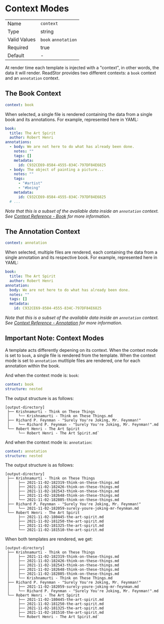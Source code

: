 # Context Modes

|              |                     |
| ------------ | ------------------- |
| Name         | `context`           |
| Type         | string              |
| Valid Values | `book` `annotation` |
| Required     | true                |
| Default      | -                   |

At render time each template is injected with a "context", in other words, the
data it will render. ReadStor provides two different contexts: a `book` context
and an `annotation` context.

## The Book Context

```yaml
context: book
```

When selected, a single file is rendered containing the data from a single book
and its annotations. For example, represented here in YAML:

```yaml
book:
  title: The Art Spirit
  author: Robert Henri
annotations:
  - body: We are not here to do what has already been done.
    notes: ""
    tags: []
    metadata:
      id: C932CE69-8584-4555-834C-797DF84E6825
  - body: The object of painting a picture...
    notes: ""
    tags:
      - "#artist"
      - "#being"
    metadata:
      id: C932CE69-8584-4555-834C-797DF84E6825
  # ...
```

_Note that this is a subset of the available data inside an `annotation`
context. See [Context Reference - Book](./04-context-reference.md#book) for more
information._

## The Annotation Context

```yaml
context: annotation
```

When selected, multiple files are rendered, each containing the data from a
single annotation and its respective book. For example, represented here in
YAML:

```yaml
book:
  title: The Art Spirit
  author: Robert Henri
annotation:
  body: We are not here to do what has already been done.
  notes: ""
  tags: []
  metadata:
    id: C932CE69-8584-4555-834C-797DF84E6825
```

_Note that this is a subset of the available data inside an `annotation`
context. See [Context Reference - Annotation](./04-context-reference.md#annotation)
for more information._

## Important Note: Context Modes

A template acts differently depening on its context. When the context mode is
set to `book`, a single file is rendered from the template. When the context
mode is set to `annotation` mutltiple files are rendered, one for each
annotation within the book.

And when the context mode is: `book`:

```yaml
context: book
structure: nested
```

The output structure is as follows:

```plaintext
[output-directory]
 ├── Krishnamurti - Think on These Things
 │    └── Krishnamurti - Think on These Things.md
 ├── Richard P. Feynman - "Surely You're Joking, Mr. Feynman!"
 │    └── Richard P. Feynman - "Surely You're Joking, Mr. Feynman!".md
 └── Robert Henri - The Art Spirit
      └── Robert Henri - The Art Spirit.md`
```

And when the context mode is: `annotation`:

```yaml
context: annotation
structure: nested
```

The output structure is as follows:

```plaintext
[output-directory]
 ├── Krishnamurti - Think on These Things
 │    ├── 2021-11-02-182319-think-on-these-things.md
 │    ├── 2021-11-02-182426-think-on-these-things.md
 │    ├── 2021-11-02-182543-think-on-these-things.md
 │    ├── 2021-11-02-182648-think-on-these-things.md
 │    └── 2021-11-02-182805-think-on-these-things.md
 ├── Richard P. Feynman - "Surely You're Joking, Mr. Feynman!"
 │    └── 2021-11-02-182059-surely-youre-joking-mr-feynman.md
 └── Robert Henri - The Art Spirit
      ├── 2021-11-02-180445-the-art-spirit.md
      ├── 2021-11-02-181250-the-art-spirit.md
      ├── 2021-11-02-181325-the-art-spirit.md
      └── 2021-11-02-181510-the-art-spirit.md
```

When both templates are rendered, we get:

```plaintext
[output-directory]
 ├── Krishnamurti - Think on These Things
 │    ├── 2021-11-02-182319-think-on-these-things.md
 │    ├── 2021-11-02-182426-think-on-these-things.md
 │    ├── 2021-11-02-182543-think-on-these-things.md
 │    ├── 2021-11-02-182648-think-on-these-things.md
 │    ├── 2021-11-02-182805-think-on-these-things.md
 │    └── Krishnamurti - Think on These Things.md
 ├── Richard P. Feynman - "Surely You're Joking, Mr. Feynman!"
 │    ├── 2021-11-02-182059-surely-youre-joking-mr-feynman.md
 │    └── Richard P. Feynman - "Surely You're Joking, Mr. Feynman!".md
 └── Robert Henri - The Art Spirit
      ├── 2021-11-02-180445-the-art-spirit.md
      ├── 2021-11-02-181250-the-art-spirit.md
      ├── 2021-11-02-181325-the-art-spirit.md
      ├── 2021-11-02-181510-the-art-spirit.md
      └── Robert Henri - The Art Spirit.md`
```
